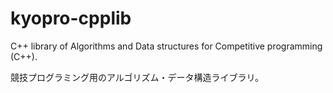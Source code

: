 # kyopro-cpplib

C++ library of Algorithms and Data structures for Competitive programming (C++).

競技プログラミング用のアルゴリズム・データ構造ライブラリ。
